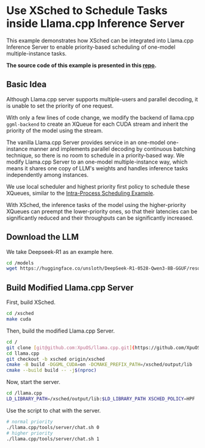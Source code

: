 # Use XSched to Schedule Tasks inside Llama.cpp Inference Server

This example demonstrates how XSched can be integrated into Llama.cpp Inference Server to enable priority-based scheduling of one-model multiple-instance tasks.

**The source code of this example is presented in this [repo](https://github.com/XpuOS/llama.cpp/tree/xsched).**

## Basic Idea

Although Llama.cpp server supports multiple-users and parallel decoding, it is unable to set the priority of one request.

With only a few lines of code change, we modify the backend of llama.cpp `ggml-backend` to create an XQueue for each CUDA stream and inherit the priority of the model using the stream.

The vanilla Llama.cpp Server provides service in an one-model one-instance manner and implements parallel decoding by continuous batching technique, so there is no room to schedule in a priority-based way. We modify Llama.cpp Server to an one-model multiple-instance way, which means it shares one copy of LLM's weights and handles inference tasks independently among instances.

We use local scheduler and highest priority first policy to schedule these XQueues, similar to the [Intra-Process Scheduling Example](../3_intra_process_sched/README.md).

With XSched, the inference tasks of the model using the higher-priority XQueues can preempt the lower-priority ones, so that their latencies can be significantly reduced and their throughputs can be significantly increased.

## Download the LLM

We take Deepseek-R1 as an example here.

```bash
cd /models
wget https://huggingface.co/unsloth/DeepSeek-R1-0528-Qwen3-8B-GGUF/resolve/main/DeepSeek-R1-0528-Qwen3-8B-Q8_0.gguf
```

## Build Modified Llama.cpp Server

First, build XSched.

```bash
cd /xsched
make cuda
```

Then, build the modified Llama.cpp Server.

```bash
cd /
git clone [git@github.com:XpuOS/llama.cpp.git](https://github.com/XpuOS/llama.cpp.git)
cd llama.cpp
git checkout -b xsched origin/xsched
cmake -B build -DGGML_CUDA=on -DCMAKE_PREFIX_PATH=/xsched/output/lib
cmake --build build -- -j$(nproc)
```

Now, start the server.

```bash
cd /llama.cpp
LD_LIBRARY_PATH=/xsched/output/lib:$LD_LIBRARY_PATH XSCHED_POLICY=HPF ./build/bin/llama-server -m /models/DeepSeek-R1-0528-Qwen3-8B-Q8_0.gguf -ngl 99 -c 4096 -np 2
```

Use the script to chat with the server.

```bash
# normal priority
./llama.cpp/tools/server/chat.sh 0 
# higher priority
./llama.cpp/tools/server/chat.sh 1 
```
